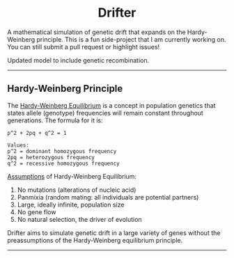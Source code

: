 <h1 align = "center">Drifter</h1>


A mathematical simulation of genetic drift that expands on the Hardy-Weinberg principle.
This is a fun side-project that I am currently working on. You can still submit a pull request or highlight issues!

Updated model to include genetic recombination.

---
<h2>Hardy-Weinberg Principle</h2>

The [Hardy-Weinberg Equilibrium](https://en.wikipedia.org/wiki/Hardy%E2%80%93Weinberg_principle) is a concept in population genetics that states allele (genotype) frequencies will remain constant throughout generations. The formula for it is:

```
p^2 + 2pq + q^2 = 1

Values:
p^2 = dominant homozygous frequency
2pq = heterozygous frequency
q^2 = recessive homozygous frequency
```

[Assumptions](https://www.khanacademy.org/science/ap-biology/natural-selection/hardy-weinberg-equilibrium/a/hardy-weinberg-mechanisms-of-evolution#:~:text=When%20a%20population%20is%20in%20Hardy%2DWeinberg%20equilibrium%20for%20a,population%20size%2C%20and%20no%20selection.) of Hardy-Weinberg Equilibrium:

1. No mutations (alterations of nucleic acid)
2. Panmixia (random mating: all individuals are potential partners)
3. Large, ideally infinite, population size
4. No gene flow
5. No natural selection, the driver of evolution

Drifter aims to simulate genetic drift in a large variety of genes without the preassumptions of the Hardy-Weinberg equilibrium principle. 

---

